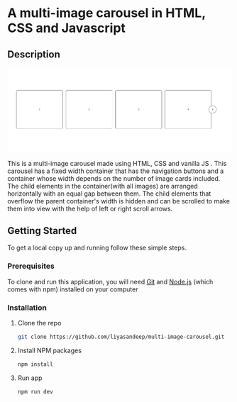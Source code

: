 # A multi-image carousel in HTML, CSS and Javascript

## Description

![Image-carousel Screenshot](demo-img.png)

This is a multi-image carousel made using HTML, CSS and vanilla JS . This carousel has a fixed width container that has the navigation buttons and a container whose width depends on the number of image cards included. The child elements in the container(with all images) are arranged horizontally with an equal gap between them. The child elements that overflow the parent container's width is hidden and can be scrolled to make them into view with the help of left or right scroll arrows.

## Getting Started

To get a local copy up and running follow these simple steps.

### Prerequisites

To clone and run this application, you will need [Git](https://git-scm.com/) and [Node.js](https://nodejs.org/en) (which comes with npm) installed on your computer

### Installation

1. Clone the repo

   ```sh
   git clone https://github.com/liyasandeep/multi-image-carousel.git
   ```

2. Install NPM packages

   ```sh
   npm install
   ```

3. Run app
   ```sh
   npm run dev
   ```
